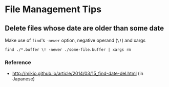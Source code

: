 # File Management Tips

## Delete files whose date are older than some date

Make use of `find`'s `-newer` option, negative operand (`\!`) and xargs

```
find ./*.buffer \! -newer ./some-file.buffer | xargs rm
```

### Reference

- http://mikio.github.io/article/2014/03/15_find-date-del.html (in Japanese)